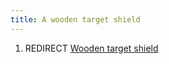 ```yaml
---
title: A wooden target shield
---
```


1.  REDIRECT [Wooden target shield](Wooden_target_shield "wikilink")
